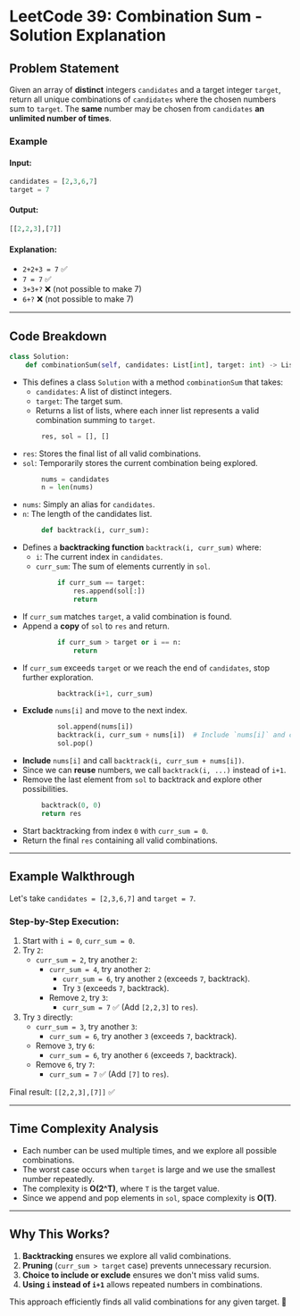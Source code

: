# LeetCode 39: Combination Sum - Solution Explanation

## Problem Statement
Given an array of **distinct** integers `candidates` and a target integer `target`, return all unique combinations of `candidates` where the chosen numbers sum to `target`. The **same** number may be chosen from `candidates` **an unlimited number of times**.

### Example
#### Input:
```python
candidates = [2,3,6,7]
target = 7
```
#### Output:
```python
[[2,2,3],[7]]
```
#### Explanation:
- `2+2+3 = 7` ✅
- `7 = 7` ✅
- `3+3+?` ❌ (not possible to make 7)
- `6+?` ❌ (not possible to make 7)

---

## Code Breakdown

```python
class Solution:
    def combinationSum(self, candidates: List[int], target: int) -> List[List[int]]:
```
- This defines a class `Solution` with a method `combinationSum` that takes:
  - `candidates`: A list of distinct integers.
  - `target`: The target sum.
  - Returns a list of lists, where each inner list represents a valid combination summing to `target`.

```python
        res, sol = [], []
```
- `res`: Stores the final list of all valid combinations.
- `sol`: Temporarily stores the current combination being explored.

```python
        nums = candidates
        n = len(nums)
```
- `nums`: Simply an alias for `candidates`.
- `n`: The length of the candidates list.

```python
        def backtrack(i, curr_sum):
```
- Defines a **backtracking function** `backtrack(i, curr_sum)` where:
  - `i`: The current index in `candidates`.
  - `curr_sum`: The sum of elements currently in `sol`.

```python
            if curr_sum == target:
                res.append(sol[:])
                return
```
- If `curr_sum` matches `target`, a valid combination is found.
- Append a **copy** of `sol` to `res` and return.

```python
            if curr_sum > target or i == n:
                return
```
- If `curr_sum` exceeds `target` or we reach the end of `candidates`, stop further exploration.

```python
            backtrack(i+1, curr_sum)
```
- **Exclude** `nums[i]` and move to the next index.

```python
            sol.append(nums[i])
            backtrack(i, curr_sum + nums[i])  # Include `nums[i]` and continue at `i`
            sol.pop()
```
- **Include** `nums[i]` and call `backtrack(i, curr_sum + nums[i])`.
- Since we can **reuse** numbers, we call `backtrack(i, ...)` instead of `i+1`.
- Remove the last element from `sol` to backtrack and explore other possibilities.

```python
        backtrack(0, 0)
        return res
```
- Start backtracking from index `0` with `curr_sum = 0`.
- Return the final `res` containing all valid combinations.

---

## Example Walkthrough

Let's take `candidates = [2,3,6,7]` and `target = 7`.

### **Step-by-Step Execution:**
1. Start with `i = 0`, `curr_sum = 0`.
2. Try `2`:
   - `curr_sum = 2`, try another `2`:
     - `curr_sum = 4`, try another `2`:
       - `curr_sum = 6`, try another `2` (exceeds `7`, backtrack).
       - Try `3` (exceeds `7`, backtrack).
     - Remove `2`, try `3`:
       - `curr_sum = 7` ✅ (Add `[2,2,3]` to `res`).
3. Try `3` directly:
   - `curr_sum = 3`, try another `3`:
     - `curr_sum = 6`, try another `3` (exceeds `7`, backtrack).
   - Remove `3`, try `6`:
     - `curr_sum = 6`, try another `6` (exceeds `7`, backtrack).
   - Remove `6`, try `7`:
     - `curr_sum = 7` ✅ (Add `[7]` to `res`).

Final result: `[[2,2,3],[7]]` ✅

---

## **Time Complexity Analysis**
- Each number can be used multiple times, and we explore all possible combinations.
- The worst case occurs when `target` is large and we use the smallest number repeatedly.
- The complexity is **O(2^T)**, where `T` is the target value.
- Since we append and pop elements in `sol`, space complexity is **O(T)**.

---

## **Why This Works?**
1. **Backtracking** ensures we explore all valid combinations.
2. **Pruning** (`curr_sum > target` case) prevents unnecessary recursion.
3. **Choice to include or exclude** ensures we don't miss valid sums.
4. **Using `i` instead of `i+1`** allows repeated numbers in combinations.

This approach efficiently finds all valid combinations for any given target. 🚀
